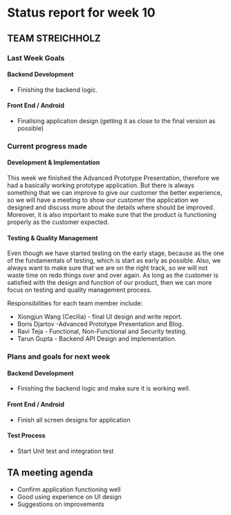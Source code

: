 # Status report for week 10

## TEAM STREICHHOLZ 

### Last Week Goals

#### Backend Development
* Finishing the backend logic.

#### Front End / Android
* Finalising application design (getting it as close to the final version as possible)

### Current progress made

#### Development & Implementation
This week we finished the Advanced Prototype Presentation, therefore we had a basically working prototype application. But there is always something that we can improve to give our customer the better experience, so we will have a meeting to show our customer the application we designed and discuss more about the details where should be improved. Moreover, it is also important to make sure that the product is functioning properly as the customer expected. 

#### Testing & Quality Management
Even though we have started testing on the early stage, because as the one of the fundamentals of testing, which is start as early as possible. Also, we always want to make sure that we are on the right track, so we will not waste time on redo things over and over again. As long as the customer is satisfied with the design and function of our product, then we can more focus on testing and quality management process. 

Responsibilities for each team member include:
* Xiongjun Wang (Cecilia) - final UI design and write report.
* Boris Djartov -Advanced Prototype Presentation and Blog.
* Ravi Teja - Functional, Non-Functional and Security testing.
* Tarun Gupta - Backend API Design and implementation.

### Plans and goals for next week 

#### Backend Development
* Finishing the backend logic and make sure it is working well.

#### Front End / Android
* Finish all screen designs for application

#### Test Process
* Start Unit test and integration test

## TA meeting agenda

* Confirm application functioning well
* Good using experience on UI design
* Suggestions on improvements
